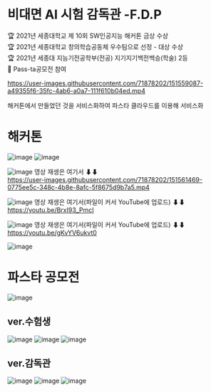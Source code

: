 # 비대면 AI 시험 감독관 -F.D.P
 
🏆 2021년 세종대학교 제 10회 SW인공지능 해커톤 금상 수상  
🏆 2021년 세종대학교 창의학습공동체 우수팀으로 선정 - 대상 수상  
🏆 2021년 세종대 지능기전공학부(전공) 지기지기백전백승(학술) 2등    
📢 Pass-ta공모전 참여  


https://user-images.githubusercontent.com/71878202/151559087-a49355f6-35fc-4ab6-a0a7-111f610b04ed.mp4

해커톤에서 만들었던 것을 서비스화하여 파스타 클라우드를 이용해 서비스화

# 해커톤
![image](https://user-images.githubusercontent.com/71878202/151561138-b423c9fc-5715-43ab-9106-fc65198e84c2.png)
![image](https://user-images.githubusercontent.com/71878202/151561202-889a7f9f-82a4-4cbc-b129-1bdd6bcf354c.png)

![image](https://user-images.githubusercontent.com/71878202/151561545-8d124b5c-f4e8-4d32-bda9-122829ae59ff.png)
영상 재생은 여기서 ⬇⬇  
https://user-images.githubusercontent.com/71878202/151561469-0775ee5c-348c-4b8e-8afc-5f8675d9b7a5.mp4

![image](https://user-images.githubusercontent.com/71878202/151561951-5402cd4e-df59-417a-b3d3-7f95e42bfba5.png)
영상 재생은 여기서(파일이 커서 YouTube에 업로드) ⬇⬇  
https://youtu.be/BrxI93_PmcI

![image](https://user-images.githubusercontent.com/71878202/151563302-cb94c7b1-6993-411d-8034-b5d6608233e4.png)
영상 재생은 여기서(파일이 커서 YouTube에 업로드) ⬇⬇  
https://youtu.be/gKvYV6ukvt0

![image](https://user-images.githubusercontent.com/71878202/151567795-3568f3b4-7657-43cd-93a9-2d8e3ec71f2a.png)

# 파스타 공모전
![image](https://user-images.githubusercontent.com/71878202/151567545-ef418dfd-b2ec-413a-8203-174563143c1c.png)
## ver.수험생
![image](https://user-images.githubusercontent.com/71878202/151567389-28216999-d183-479b-a2a2-7a6ed5afaf3c.png)
![image](https://user-images.githubusercontent.com/71878202/151567443-9e5ab6af-7bc4-4a10-8ee8-8c50d54487c4.png)
![image](https://user-images.githubusercontent.com/71878202/151567494-b56155e9-6531-4c4a-a264-a1bb69f2739a.png)

## ver.감독관 
![image](https://user-images.githubusercontent.com/71878202/151567235-273d91aa-021c-4c90-b762-71c782f2525b.png)
![image](https://user-images.githubusercontent.com/71878202/151567150-92150f83-ed95-4753-8a87-3b26c8c78877.png)
![image](https://user-images.githubusercontent.com/71878202/151567197-7911f851-46f4-4adf-851e-c31b084839d3.png)
